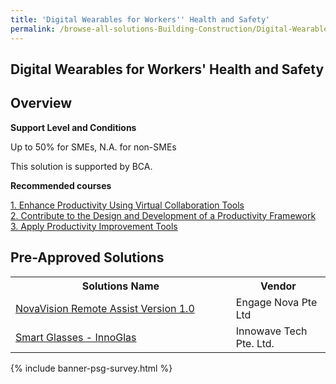 ```yaml
---
title: 'Digital Wearables for Workers'' Health and Safety'
permalink: /browse-all-solutions-Building-Construction/Digital-Wearables-for-Workers-Health-and-Safety
---
```


## Digital Wearables for Workers' Health and Safety
## Overview

**Support Level and Conditions**

Up to 50% for SMEs, N.A. for non-SMEs

This solution is supported by BCA.

**Recommended courses**



<a href='https://sfec.enterprisejobskills.gov.sg/Course_Internet/CourseDetail.aspx?CoursesReferenceNumber=TGS-2020505582'  target='_blank' rel='noopener'>1. Enhance Productivity Using Virtual Collaboration Tools</a><br>
<a href='https://sfec.enterprisejobskills.gov.sg/Course_Internet/CourseDetail.aspx?CoursesReferenceNumber=TGS-2011500793'  target='_blank' rel='noopener'>2. Contribute to the Design and Development of a Productivity Framework</a><br>
<a href='https://sfec.enterprisejobskills.gov.sg/Course_Internet/CourseDetail.aspx?CoursesReferenceNumber=TGS-2022013033'  target='_blank' rel='noopener'>3. Apply Productivity Improvement Tools</a><br>

## Pre-Approved Solutions

<table>
<tr>
<th style='width: auto;'><b>Solutions Name</b></th>
<th style='width: 30%;'><b>Vendor</b></th>
</tr>
<tr>
<td><a href='/productivity-solutions-grant/solutionrepo/solution571' target='_blank'>NovaVision Remote Assist Version 1.0</a><br></td>
<td>Engage Nova Pte Ltd</td>
</tr>
<tr>
<td><a href='/productivity-solutions-grant/solutionrepo/solution784' target='_blank'>Smart Glasses - InnoGlas</a><br></td>
<td>Innowave Tech Pte. Ltd.</td>
</tr>
</table>

{% include banner-psg-survey.html %}
